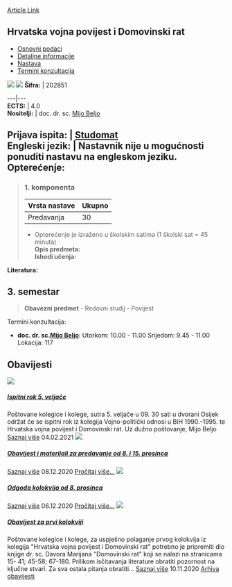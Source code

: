 [Article Link](https://www.fhs.hr/predmet/hvpdr)

## Hrvatska vojna povijest i Domovinski rat
  * [Osnovni podaci](https://www.fhs.hr/predmet/hvpdr#v1id-523760_591653_1_0 "Osnovni podaci")
  * [Detaljne informacije](https://www.fhs.hr/predmet/hvpdr#v1id-523760_591653_1_1 "Detaljne informacije")
  * [Nastava](https://www.fhs.hr/predmet/hvpdr#v1id-523760_591653_1_2 "Nastava")
  * [Termini konzultacija](https://www.fhs.hr/predmet/hvpdr#v1id-523760_591653_1_3 "Termini konzultacija")


[![](https://www.fhs.hr/img/flags/gif/hr.gif)](https://www.fhs.hr/predmet/hvpdr) [![](https://www.fhs.hr/img/flags/gif/gb.gif)](https://www.fhs.hr/en/course/cmhahw)
**Šifra:** |  202851  
  
---|---  
**ECTS:** |  4.0   
**Nositelji:** |  doc. dr. sc. [Mijo Beljo](https://www.fhs.hr/djelatnik/mijo.beljo)   
  
**Prijava ispita:** |  [Studomat](http://www.isvu.hr/studomat)  
**Engleski jezik:** |  Nastavnik nije u mogućnosti ponuditi nastavu na engleskom jeziku.   
**Opterećenje:**  
---  
> ### 1. komponenta
> | Vrsta nastave | Ukupno  
> ---|---  
> Predavanja | 30  
> * Opterećenje je izraženo u školskim satima (1 školski sat = 45 minuta)   
**Opis predmeta:**  
> **Ishodi učenja:**  

  
**Literatura:**  

  
**3. semestar**  
---  
> **Obavezni predmet** - Redovni studij - Povijest  
>   
Termini konzultacija: 
  * **doc. dr. sc.[Mijo Beljo](https://www.fhs.hr/djelatnik/mijo.beljo)**: 
Utorkom: 10.00 - 11.00
Srijedom: 9.45 - 11.00
Lokacija: 117 


## Obavijesti
[ ![](https://www.fhs.hr/_pub/themes_static/hrstud2024/default/img/default_news.jpg) ](https://www.fhs.hr/predmet/hvpdr?@=21eav#news_119970)
#####  [_Ispitni rok 5. veljače_](https://www.fhs.hr/predmet/hvpdr?@=21eav#news_119970)
Poštovane kolegice i kolege, sutra 5. veljače u 09. 30 sati u dvorani Osijek održat će se ispitni rok iz kolegija Vojno-politički odnosi u BiH 1990.-1995. te Hrvatska vojna povijest i Domovinski rat. Uz dužno poštovanje, Mijo Beljo 
[Saznaj više](https://www.fhs.hr/predmet/hvpdr?@=21eav#news_119970)
04.02.2021
[ ![](https://www.fhs.hr/_pub/themes_static/hrstud2024/default/img/default_news.jpg) ](https://www.fhs.hr/predmet/hvpdr?@=21dr8#news_119970)
#####  [Obavijest i materijali za predavanje od 8. i 15. prosinca](https://www.fhs.hr/predmet/hvpdr?@=21dr8#news_119970)
[Saznaj više](https://www.fhs.hr/predmet/hvpdr?@=21dr8#news_119970)
08.12.2020
[Pročitaj više...](https://www.fhs.hr/predmet/hvpdr?@=21dr8#news_119970 "Pročitaj obavijest: Obavijest i materijali za predavanje od 8. i 15. prosinca")
[ ![](https://www.fhs.hr/_pub/themes_static/hrstud2024/default/img/default_news.jpg) ](https://www.fhs.hr/predmet/hvpdr?@=21doi#news_119970)
#####  [Odgoda kolokvija od 8. prosinca](https://www.fhs.hr/predmet/hvpdr?@=21doi#news_119970)
[Saznaj više](https://www.fhs.hr/predmet/hvpdr?@=21doi#news_119970)
06.12.2020
[Pročitaj više...](https://www.fhs.hr/predmet/hvpdr?@=21doi#news_119970 "Pročitaj obavijest: Odgoda kolokvija od 8. prosinca")
[ ![](https://www.fhs.hr/_pub/themes_static/hrstud2024/default/img/default_news.jpg) ](https://www.fhs.hr/predmet/hvpdr?@=21def#news_119970)
#####  [Obavijest za prvi kolokviji](https://www.fhs.hr/predmet/hvpdr?@=21def#news_119970)
Poštovane kolegice i kolege, za uspješno polaganje prvog kolokvija iz kolegija "Hrvatska vojna povijest i Domovinski rat" potrebno je pripremiti dio knjige dr. sc. Davora Marijana "Domovinski rat" koji se nalazi na stranicama 15- 41; 45-58; 67-180. Prilikom isčitavanja literature obratiti pozornost na ključne stvari. Za sva ostala pitanja obratiti... 
[Saznaj više](https://www.fhs.hr/predmet/hvpdr?@=21def#news_119970)
10.11.2020
[Arhiva obavijesti](https://www.fhs.hr/predmet/hvpdr?@=21ch0#news_119970 "Arhiva obavijesti")
